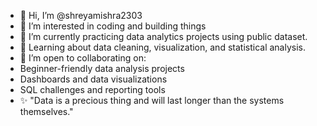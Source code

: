 - 👋 Hi, I’m @shreyamishra2303
- 👀 I’m interested in coding and building things
- 🌱 I’m currently practicing data analytics projects using public dataset.
- 🧠 Learning about data cleaning, visualization, and statistical analysis.
- 🤝 I’m open to collaborating on:
- Beginner-friendly data analysis projects
- Dashboards and data visualizations
- SQL challenges and reporting tools
- ✨ "Data is a precious thing and will last longer than the systems themselves." 


<!---
shreyamishra2303/shreyamishra2303 is a ✨ special ✨ repository because its `README.md` (this file) appears on your GitHub profile.
You can click the Preview link to take a look at your changes.
--->
